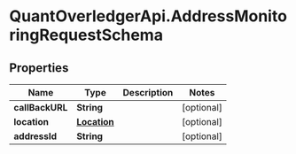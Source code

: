 # QuantOverledgerApi.AddressMonitoringRequestSchema

## Properties

Name | Type | Description | Notes
------------ | ------------- | ------------- | -------------
**callBackURL** | **String** |  | [optional] 
**location** | [**Location**](Location.md) |  | [optional] 
**addressId** | **String** |  | [optional] 


